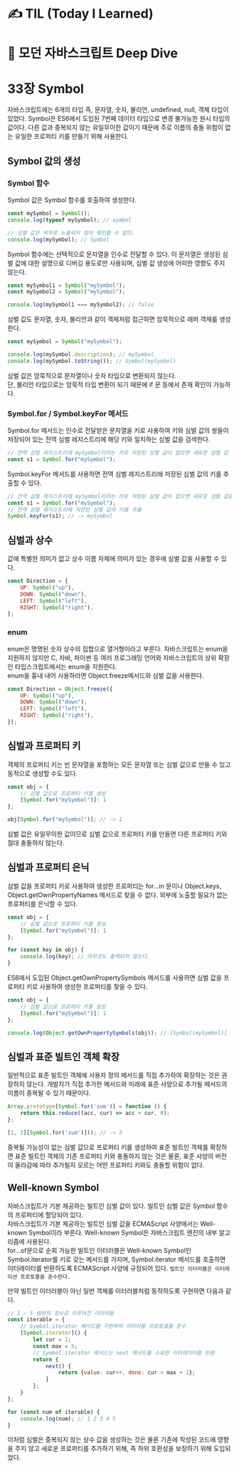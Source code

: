 # ✍ TIL (Today I Learned)

# 📖 모던 자바스크립트 Deep Dive
# 33장 Symbol
자바스크립트에는 6개의 타입 즉, 문자열, 숫자, 불리언, undefined, null, 객체 타입이 있었다. Symbol은 ES6에서 도입된 7번째 데이터 타입으로 변경 불가능한 원시 타입의 값이다. 다른 값과 중복되지 않는 유일무이한 값이기 때문에 주로 이름의 충돌 위험이 없는 유일한 프로퍼티 키를 만들기 위해 사용한다.

## Symbol 값의 생성
### Symbol 함수
Symbol 값은 Symbol 함수를 호출하여 생성한다.
```javascript
const mySymbol = Symbol();
console.log(typeof mySymbol); // symbol

// 심벌 값은 외부로 노출되지 않아 확인할 수 없다.
console.log(mySymbol); // Symbol
```
Symbol 함수에는 선택적으로 문자열을 인수로 전달할 수 있다. 이 문자열은 생성된 심벌 값에 대한 설명으로 디버깅 용도로만 사용되며, 심벌 값 생성에 어떠한 영향도 주지 않는다.
```javascript
const mySymbol1 = Symbol("mySymbol");
const mySymbol2 = Symbol("mySymbol");

console.log(mySymbol1 === mySymbol2); // false
```

심벌 값도 문자열, 숫자, 불리언과 같이 객체처럼 접근하면 암묵적으로 래퍼 객체를 생성한다.
```javascript
const mySymbol = Symbol("mySymbol");

console.log(mySymbol.description); // mySymbol
console.log(mySymbol.toString()); // Symbol(mySymbol)
```
심벌 값은 암묵적으로 문자열이나 숫자 타입으로 변환되지 않는다.   
단, 불리언 타입으로는 암묵적 타입 변환이 되기 때문에 if 문 등에서 존재 확인이 가능하다.

### Symbol.for / Symbol.keyFor 메서드
Symbol.for 메서드는 인수로 전달받은 문자열을 키로 사용하여 키와 심벌 값의 쌍들이 저장되어 있는 전역 심벌 레지스트리에 해당 키와 일치하는 심벌 값을 검색한다.
```javascript
// 전역 심벌 레지스트리에 mySymbol이라는 키로 저장된 심벌 값이 없으면 새로운 심벌 값 생성 있으면 해당 심벌 값을 반환
const s1 = Symbol.for("mySymbol");
```
Symbol.keyFor 메서드를 사용하면 전역 심벌 레지스트리에 저장된 심벌 값의 키를 추출할 수 있다.
```javascript
// 전역 심벌 레지스트리에 mySymbol이라는 키로 저장된 심벌 값이 없으면 새로운 심벌 값을 생성
const s1 = Symbol.for("mySymbol");
// 전역 심벌 레지스트리에 저장된 심벌 값의 키를 추출
Symbol.keyFor(s1); // -> mySymbol
```

## 심벌과 상수
값에 특별한 의미가 없고 상수 이름 자체에 의미가 있는 경우에 심벌 값을 사용할 수 있다.
```javascript
const Direction = {
    UP: Symbol("up"),
    DOWN: Symbol("down"),
    LEFT: Symbol("left"),
    RIGHT: Symbol("right"),
};
```

### enum
enum은 명명된 숫자 상수의 집합으로 열거형이라고 부른다. 자바스크립트는 enum을 지원하지 않지만 C, 자바, 파이썬 등 여러 프로그래밍 언어와 자바스크립트의 상위 확장인 타입스크립트에서는 enum을 지원한다.   
enum을 흉내 내어 사용하라면 Object.freeze메서드와 심벌 값을 사용한다.

```javascript
const Direction = Object.freeze({
    UP: Symbol("up"),
    DOWN: Symbol("down"),
    LEFT: Symbol("left"),
    RIGHT: Symbol("right"),
});
```

## 심벌과 프로퍼티 키
객체의 프로퍼티 키는 빈 문자열을 포함하는 모든 문자열 또는 심벌 값으로 만들 수 있고 동적으로 생성할 수도 있다.
```javascript
const obj = {
    // 심벌 값으로 프로퍼티 키를 생성
    [Symbol.for("mySymbol")]: 1
};

obj[Symbol.for("mySymbol")]; // -> 1
```
심벌 값은 유일무이한 값이므로 심벌 값으로 프로퍼티 키를 만들면 다른 프로퍼티 키와 절대 충돌하지 않는다.

## 심벌과 프로퍼티 은닉
심벌 값을 프로퍼티 키로 사용하여 생성한 프로퍼티는 for...in 문이나 Object.keys, Object.getOwnPropertyNames 메서드로 찾을 수 없다. 외부에 노출할 필요가 없는 프로퍼티를 은닉할 수 있다.
```javascript
const obj = {
    // 심벌 값으로 프로퍼티 키를 생성
    [Symbol.for("mySymbol")]: 1
};

for (const key in obj) {
    console.log(key); // 아무것도 출력되지 않는다.
}
```
ES6에서 도입된 Object.getOwnPropertySymbols 메서드를 사용하면 심벌 값을 프로퍼티 키로 사용하여 생성한 프로퍼티를 찾을 수 있다.
```javascript
const obj = {
    // 심벌 값으로 프로퍼티 키를 생성
    [Symbol.for("mySymbol")]: 1
};

console.log(Object.getOwnPropertySymbols(obj)); // [Symbol(mySymbol)]
```

## 심벌과 표준 빌트인 객체 확장
일반적으로 표준 빌트인 객체에 사용자 정의 메서드를 직접 추가하여 확장하는 것은 권장하지 않는다. 개발자가 직접 추가한 메서드와 미래에 표준 사양으로 추가될 메서드의 이름이 중복될 수 있기 때문이다.

```javascript
Array.prototype[Symbol.for('sum')] = function () {
    return this.reduce((acc, cur) => acc + cur, 0);
};

[1, 2][Symbol.for('sum')](); // -> 3
```
중복될 가능성이 없는 심벌 값으로 프로퍼티 키를 생성하여 표준 빌트인 객체를 확장하면 표준 빌트인 객체의 기존 프로퍼티 키와 충돌하지 않는 것은 물론, 표준 사양의 버전이 올라감에 따라 추가될지 모르는 어떤 프로퍼티 키와도 충돌할 위험이 없다.

## Well-known Symbol
자바스크립트가 기본 제공하는 빌트인 심벌 값이 있다. 빌트인 심벌 값은 Symbol 함수의 프로퍼티에 할당되어 있다.   
자바스크립트가 기본 제공하는 빌트인 심벌 값을 ECMAScript 사양에서는 Well-known Symbol이라 부른다. Well-known Symbol은 자바스크립트 엔진의 내부 알고리즘에 사용된다.   
for...of문으로 순회 가능한 빌트인 이터러블은 Well-known Symbol인 Symbol.iterator를 키로 갖는 메서드를 가지며, Symbol.iterator 메서드를 호출하면 이터레이터를 반환하도록 ECMAScript 사양에 규정되어 있다. ```빌트인 이터러블은 이터레이션 프로토콜을 준수한다.```

만약 빌트인 이터러블이 아닌 일반 객체를 이터러블처럼 동작하도록 구현하면 다음과 같다.

```javascript
// 1 ~ 5 범위의 정수로 이루어진 이터러블
const iterable = {
    // Symbol.iterator 메서드를 구현하여 이터러블 프로토콜을 준수
    [Symbol.iterator]() {
        let cur = 1;
        const max = 5;
        // Symbol.iterator 메서드는 next 메서드를 소유한 이터레이터를 반환
        return {
            next() {
                return {value: cur++, done: cur > max + 1};
            }
        };
    }
};

for (const num of iterable) {
    console.log(num); // 1 2 3 4 5
}
```
이처럼 심벌은 중복되지 않는 상수 값을 생성하는 것은 물론 기존에 작성된 코드에 영향을 주지 않고 새로운 프로퍼티를 추가하기 위해, 즉 하위 호환성을 보장하기 위해 도입되었다.
